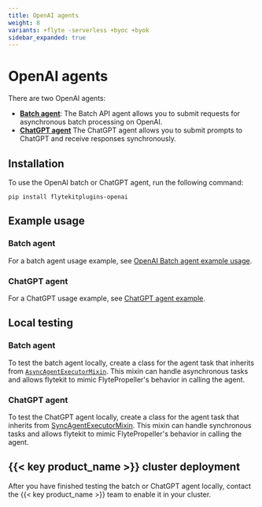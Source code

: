 ```yaml
---
title: OpenAI agents
weight: 8
variants: +flyte -serverless +byoc +byok
sidebar_expanded: true
---
```


# OpenAI agents

There are two OpenAI agents:
* [**Batch agent**](./batch-agent-example): The Batch API agent allows you to submit requests for asynchronous batch processing on OpenAI.
* [**ChatGPT agent**](./chatgpt-agent-example) The ChatGPT agent allows you to submit prompts to ChatGPT and receive responses synchronously.

## Installation

To use the OpenAI batch or ChatGPT agent, run the following command:

```
pip install flytekitplugins-openai
```

## Example usage

### Batch agent

For a batch agent usage example, see [OpenAI Batch agent example usage](./batch-agent-example).

### ChatGPT agent

For a ChatGPT usage example, see [ChatGPT agent example](./chatgpt-agent-example).

## Local testing

### Batch agent

To test the batch agent locally, create a class for the agent task that inherits from [`AsyncAgentExecutorMixin`](https://github.com/flyteorg/flytekit/blob/03d23011fcf955838669bd5058c8ced17c6de3ee/flytekit/extend/backend/base_agent.py#L278-382). This mixin can handle asynchronous tasks and allows flytekit to mimic FlytePropeller's behavior in calling the agent.

### ChatGPT agent

To test the ChatGPT agent locally, create a class for the agent task that inherits from [SyncAgentExecutorMixin](https://github.com/flyteorg/flytekit/blob/03d23011fcf955838669bd5058c8ced17c6de3ee/flytekit/extend/backend/base_agent.py#L232-275). This mixin can handle synchronous tasks and allows flytekit to mimic FlytePropeller's behavior in calling the agent.

## {{< key product_name >}} cluster deployment

After you have finished testing the batch or ChatGPT agent locally, contact the {{< key product_name >}} team to enable it in your cluster.
